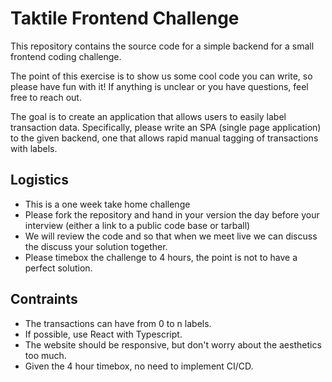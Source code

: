 # Taktile Frontend Challenge

This repository contains the source code for a simple backend for a small frontend coding challenge.

The point of this exercise is to show us some cool code you can write, so please have fun with it! If anything is unclear or you have questions, feel free to reach out.

The goal is to create an application that allows users to easily label transaction data. Specifically, please write an SPA (single page application) to the given backend, one that allows rapid manual tagging of transactions with labels. 

## Logistics

* This is a one week take home challenge
* Please fork the repository and hand in your version the day before your interview (either a link to a public code base or tarball)
* We will review the code and so that when we meet live we can discuss the discuss your solution together.
* Please timebox the challenge to 4 hours, the point is not to have a perfect solution.

## Contraints

* The transactions can have from 0 to n labels.
* If possible, use React with Typescript.
* The website should be responsive, but don't worry about the aesthetics too much.
* Given the 4 hour timebox, no need to implement CI/CD.
